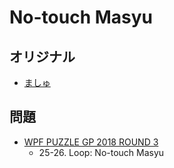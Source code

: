 # No-touch Masyu

## オリジナル
- [ましゅ](masyu.md)

## 問題
- [WPF PUZZLE GP 2018 ROUND 3](../questions/wpfpgp2018-3.md)
	- 25-26. Loop: No-touch Masyu
